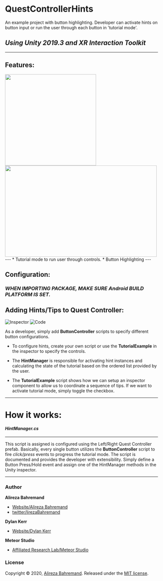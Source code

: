 # QuestControllerHints
An example project with button highlighting. Developer can activate hints on button input or run the user through each button in 'tutorial mode'.

## *Using Unity 2019.3 and XR Interaction Toolkit*

---

## Features:
<!-- ![AllControls](https://i.imgur.com/k8ZTnvN.gif) -->
<!-- ![Features](https://i.imgur.com/SaJavJx.gif) -->
<img src="https://i.imgur.com/nBFga9g.gif" width="300" height="300"/>
<img src="https://i.imgur.com/SaJavJx.gif" width="500" height="300"/>
</br>
---
* Tutorial mode to run user through controls.
* Button Highlighting
---

## Configuration:

### *WHEN IMPORTING PACKAGE, MAKE SURE Android BUILD PLATFORM IS SET.*

## Adding Hints/Tips to Quest Controller:
![Inspector](https://i.imgur.com/lWMR7J0.png)
![Code](https://i.imgur.com/LPwuV9a.png)

As a developer, simply add **ButtonController** scripts to specify different button configurations. 
* To configure hints, create your own script or use the **TutorialExample** in the inspector to specify the controls.

* The **HintManager** is responsible for activating hint instances and calculating the state of the tutorial based on the ordered list provided by the user.
* The **TutorialExample** script shows how we can setup an inspector component to allow us to coordinate a sequence of tips. If we want to activate tutorial mode, simply toggle the checkbox.
---

# How it works:

#### *HintManager.cs*
---
This script is assigned is configured using the Left/Right Quest Controller prefab. 
Basically, every single button utilizes the **ButtonController** script to fire _click/press_ events to progress the tutorial mode.
The script is documented and provides the developer with extensibility. Simply define a Button Press/Hold event and assign one of the HintManager methods in the Unity inspector.

---


### Author

**Alireza Bahremand**

* [Website/Alireza Bahremand](https://www.alirezabahremand.com/)
* [twitter/lirezaBahremand](https://twitter.com/lirezabahremand)

**Dylan Kerr**
* [Website/Dylan Kerr](https://www.djkerrdesign.com/)

**Meteor Studio**
* [Affiliated Research Lab/Meteor Studio](https://meteor.ame.asu.edu/)

### License

Copyright © 2020, [Alireza Bahremand](https://github.com/TheWiselyBearded).
Released under the [MIT license](LICENSE).
